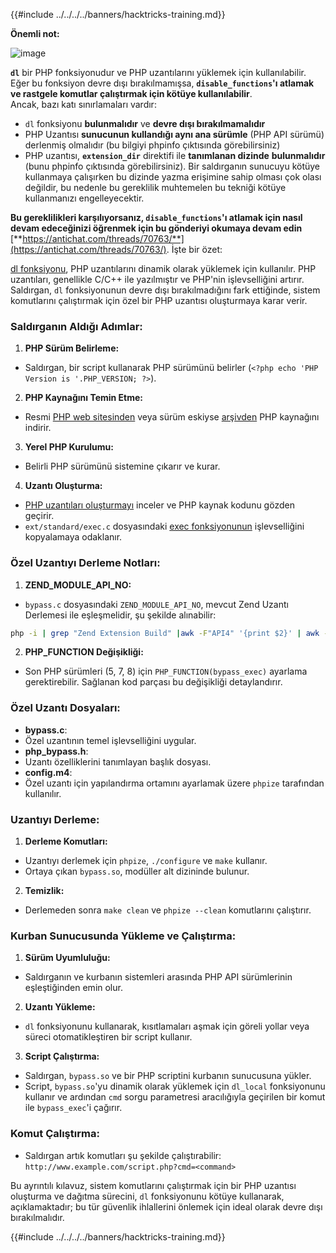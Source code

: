 {{#include ../../../../banners/hacktricks-training.md}}

**Önemli not:**

![image](https://user-images.githubusercontent.com/84577967/174675487-a4c4ca06-194f-4725-85af-231a2f35d56c.png)

**`dl`** bir PHP fonksiyonudur ve PHP uzantılarını yüklemek için kullanılabilir. Eğer bu fonksiyon devre dışı bırakılmamışsa, **`disable_functions`'ı atlamak ve rastgele komutlar çalıştırmak için kötüye kullanılabilir**.\
Ancak, bazı katı sınırlamaları vardır:

- `dl` fonksiyonu **bulunmalıdır** ve **devre dışı bırakılmamalıdır**
- PHP Uzantısı **sunucunun kullandığı aynı ana sürümle** (PHP API sürümü) derlenmiş olmalıdır (bu bilgiyi phpinfo çıktısında görebilirsiniz)
- PHP uzantısı, **`extension_dir`** direktifi ile **tanımlanan dizinde** **bulunmalıdır** (bunu phpinfo çıktısında görebilirsiniz). Bir saldırganın sunucuyu kötüye kullanmaya çalışırken bu dizinde yazma erişimine sahip olması çok olası değildir, bu nedenle bu gereklilik muhtemelen bu tekniği kötüye kullanmanızı engelleyecektir.

**Bu gereklilikleri karşılıyorsanız, `disable_functions`'ı atlamak için nasıl devam edeceğinizi öğrenmek için bu gönderiyi okumaya devam edin** [**https://antichat.com/threads/70763/**](https://antichat.com/threads/70763/). İşte bir özet:

[dl fonksiyonu](http://www.php.net/manual/en/function.dl.php), PHP uzantılarını dinamik olarak yüklemek için kullanılır. PHP uzantıları, genellikle C/C++ ile yazılmıştır ve PHP'nin işlevselliğini artırır. Saldırgan, `dl` fonksiyonunun devre dışı bırakılmadığını fark ettiğinde, sistem komutlarını çalıştırmak için özel bir PHP uzantısı oluşturmaya karar verir.

### Saldırganın Aldığı Adımlar:

1. **PHP Sürüm Belirleme:**

- Saldırgan, bir script kullanarak PHP sürümünü belirler (`<?php echo 'PHP Version is '.PHP_VERSION; ?>`).

2. **PHP Kaynağını Temin Etme:**

- Resmi [PHP web sitesinden](http://www.php.net/downloads.php) veya sürüm eskiyse [arşivden](http://museum.php.net) PHP kaynağını indirir.

3. **Yerel PHP Kurulumu:**

- Belirli PHP sürümünü sistemine çıkarır ve kurar.

4. **Uzantı Oluşturma:**
- [PHP uzantıları oluşturmayı](http://www.php.net/manual/en/zend.creating.php) inceler ve PHP kaynak kodunu gözden geçirir.
- `ext/standard/exec.c` dosyasındaki [exec fonksiyonunun](http://www.php.net/manual/en/function.exec.php) işlevselliğini kopyalamaya odaklanır.

### Özel Uzantıyı Derleme Notları:

1. **ZEND_MODULE_API_NO:**

- `bypass.c` dosyasındaki `ZEND_MODULE_API_NO`, mevcut Zend Uzantı Derlemesi ile eşleşmelidir, şu şekilde alınabilir:
```bash
php -i | grep "Zend Extension Build" |awk -F"API4" '{print $2}' | awk -F"," '{print $1}'
```

2. **PHP_FUNCTION Değişikliği:**
- Son PHP sürümleri (5, 7, 8) için `PHP_FUNCTION(bypass_exec)` ayarlama gerektirebilir. Sağlanan kod parçası bu değişikliği detaylandırır.

### Özel Uzantı Dosyaları:

- **bypass.c**:
- Özel uzantının temel işlevselliğini uygular.
- **php_bypass.h**:
- Uzantı özelliklerini tanımlayan başlık dosyası.
- **config.m4**:
- Özel uzantı için yapılandırma ortamını ayarlamak üzere `phpize` tarafından kullanılır.

### Uzantıyı Derleme:

1. **Derleme Komutları:**

- Uzantıyı derlemek için `phpize`, `./configure` ve `make` kullanır.
- Ortaya çıkan `bypass.so`, modüller alt dizininde bulunur.

2. **Temizlik:**
- Derlemeden sonra `make clean` ve `phpize --clean` komutlarını çalıştırır.

### Kurban Sunucusunda Yükleme ve Çalıştırma:

1. **Sürüm Uyumluluğu:**

- Saldırganın ve kurbanın sistemleri arasında PHP API sürümlerinin eşleştiğinden emin olur.

2. **Uzantı Yükleme:**

- `dl` fonksiyonunu kullanarak, kısıtlamaları aşmak için göreli yollar veya süreci otomatikleştiren bir script kullanır.

3. **Script Çalıştırma:**
- Saldırgan, `bypass.so` ve bir PHP scriptini kurbanın sunucusuna yükler.
- Script, `bypass.so`'yu dinamik olarak yüklemek için `dl_local` fonksiyonunu kullanır ve ardından `cmd` sorgu parametresi aracılığıyla geçirilen bir komut ile `bypass_exec`'i çağırır.

### Komut Çalıştırma:

- Saldırgan artık komutları şu şekilde çalıştırabilir: `http://www.example.com/script.php?cmd=<command>`

Bu ayrıntılı kılavuz, sistem komutlarını çalıştırmak için bir PHP uzantısı oluşturma ve dağıtma sürecini, `dl` fonksiyonunu kötüye kullanarak, açıklamaktadır; bu tür güvenlik ihlallerini önlemek için ideal olarak devre dışı bırakılmalıdır.

{{#include ../../../../banners/hacktricks-training.md}}
